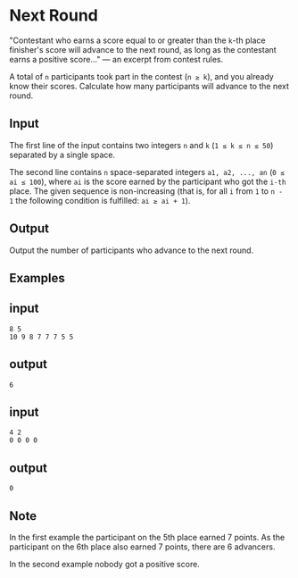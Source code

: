 # Next Round

"Contestant who earns a score equal to or greater than the `k`-th place finisher's score will advance to the next round, as long as the contestant earns a positive score..." — an excerpt from contest rules.

A total of `n` participants took part in the contest (`n ≥ k`), and you already know their scores. Calculate how many participants will advance to the next round.

## Input

The first line of the input contains two integers `n` and `k` (`1 ≤ k ≤ n ≤ 50`) separated by a single space.

The second line contains `n` space-separated integers `a1, a2, ..., an` (`0 ≤ ai ≤ 100`), where `ai` is the score earned by the participant who got the `i-th` place. The given sequence is non-increasing (that is, for all `i` from `1` to `n - 1` the following condition is fulfilled: `ai ≥ ai + 1`).

## Output

Output the number of participants who advance to the next round.

## Examples

## input

```shell
8 5
10 9 8 7 7 7 5 5
```

## output

```shell
6
```

## input

```shell
4 2
0 0 0 0
```

## output

```shell
0
```

## Note

In the first example the participant on the 5th place earned 7 points. As the participant on the 6th place also earned 7 points, there are 6 advancers.

In the second example nobody got a positive score.
